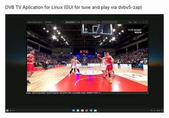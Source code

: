 


DVB TV Aplication for Linux (GUI for tune and play via dvbv5-zap)


<img width="964" alt="diseqc" src="https://github.com/stpf99/tvhd/blob/653aac94f2025d584f498dc149f651d1ef095928/signal_inf.png">
